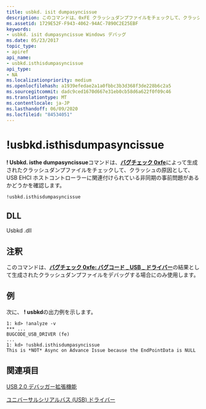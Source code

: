 ```yaml
---
title: usbkd. isit dumpasyncissue
description: このコマンドは、0xFE クラッシュダンプファイルをチェックして、クラッシュの原因として、USB EHCI ホストコントローラーに関連付けられた非同期の事前の問題が発生していないかどうかを確認します。
ms.assetid: 1729E52F-F943-4062-94AC-7890C2E25EBF
keywords:
- usbkd. isit dumpasyncissue Windows デバッグ
ms.date: 05/23/2017
topic_type:
- apiref
api_name:
- usbkd.isthisdumpasyncissue
api_type:
- NA
ms.localizationpriority: medium
ms.openlocfilehash: a1939efedae2a1a0fbbc3b3d368f3de228b6c2a5
ms.sourcegitcommit: dadc9ced1670d667e31eb0cb58d6a622f0f09c46
ms.translationtype: MT
ms.contentlocale: ja-JP
ms.lasthandoff: 06/09/2020
ms.locfileid: "84534051"
---
```

# <a name="usbkdisthisdumpasyncissue"></a>!usbkd.isthisdumpasyncissue


**! Usbkd. isthe dumpasyncissue**コマンドは、[**バグチェック 0xfe**](bug-check-0xfe--bugcode-usb-driver.md)によって生成されたクラッシュダンプファイルをチェックして、クラッシュの原因として、USB EHCI ホストコントローラーに関連付けられている非同期の事前問題があるかどうかを確認します。

```dbgcmd
!usbkd.isthisdumpasyncissue
```

## <a name="span-iddllspanspan-iddllspandll"></a><span id="DLL"></span><span id="dll"></span>DLL


Usbkd .dll

<a name="remarks"></a>注釈
-------

このコマンドは、[**バグチェック 0xfe: バグコード \_ USB \_ ドライバー**](bug-check-0xfe--bugcode-usb-driver.md)の結果として生成されたクラッシュダンプファイルをデバッグする場合にのみ使用します。

<a name="examples"></a>例
--------

次に、 **! usbkd**の出力例を示します。

```dbgcmd
1: kd> !analyze -v
*** ...
BUGCODE_USB_DRIVER (fe) 
...
1: kd> !usbkd.isthisdumpasyncissue
This is *NOT* Async on Advance Issue because the EndPointData is NULL
```

## <a name="span-idsee_alsospansee-also"></a><span id="see_also"></span>関連項目


[USB 2.0 デバッガー拡張機能](usb-2-0-extensions.md)

[ユニバーサルシリアルバス (USB) ドライバー](https://docs.microsoft.com/windows-hardware/drivers/usbcon/)

 

 






